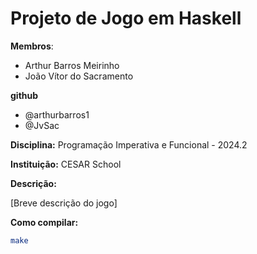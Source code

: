 # Projeto de Jogo em Haskell

**Membros**:

* Arthur Barros Meirinho 
* João Vítor do Sacramento

**github**
* @arthurbarros1
* @JvSac


**Disciplina:** Programação Imperativa e Funcional - 2024.2

**Instituição:** CESAR School

**Descrição:**

[Breve descrição do jogo]

**Como compilar:**

```bash
make
